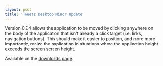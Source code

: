 ```yaml
---
layout: post
title: 'Tweetz Desktop Minor Update'
---
```

Version 0.7.4 allows the application to be moved by clicking anywhere on the body of the application that isn't already a click target (i.e. links, navigation buttons). This should make it easier to position, and more more importantly, resize the application in situations where the application height exceeds the screen screen height.

Available on the [downloads page](/downloads).
